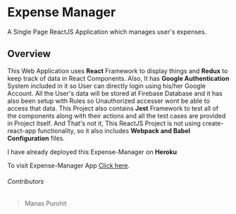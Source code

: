 # Expense Manager

A Single Page ReactJS Application which manages user's expenses.

## Overview

This Web Application uses **React** Framework to display things and **Redux** to keep track of data in React Components. Also, It has **Google Authentication** System included in it so User can directly login using his/her Google Account. All the User's data will be stored at Firebase Database and it has also been setup with Rules so Unauthorized accesser wont be able to access that data. This Project also contains **Jest** Framework to test all of the components along with their actions and all the test cases are provided in Project itself. And That's not it, This ReactJS Project is not using create-react-app functionality, so it also includes **Webpack and Babel Configuration** files.

I have already deployed this Expense-Manager on **Heroku**

To visit Expense-Manager App [Click here](https://expensify-publish-ho-ja.herokuapp.com/).

###### Contributors

> Manas Purohit
